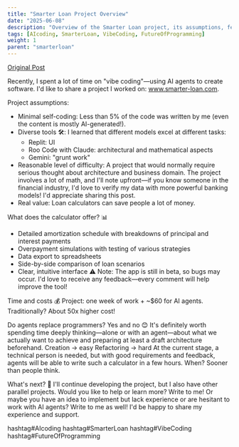 ```yaml
---
title: "Smarter Loan Project Overview"
date: "2025-06-08"
description: "Overview of the Smarter Loan project, its assumptions, features, and future plans."
tags: [AIcoding, SmarterLoan, VibeCoding, FutureOfProgramming]
weight: 1
parent: "smarterloan"
---
```


[Original Post](https://www.linkedin.com/posts/marvelousmateuszwozniak_mortgage-calculator-plan-your-home-loan-activity-7327612725264568320-WbOZ?utm_source=share&utm_medium=member_desktop&rcm=ACoAAAGlPcsBhTG87f6DxBg2vXVcM9gWan9DWpI)

Recently, I spent a lot of time on "vibe coding"—using AI agents to create software. I'd like to share a project I worked on: www.smarter-loan.com.

Project assumptions:

- Minimal self-coding: Less than 5% of the code was written by me (even the content is mostly AI-generated!).
- Diverse tools 🛠️: I learned that different models excel at different tasks:
  - Replit: UI
  - Roo Code with Claude: architectural and mathematical aspects
  - Gemini: "grunt work"
- Reasonable level of difficulty: A project that would normally require serious thought about architecture and business domain. The project involves a lot of math, and I'll note upfront—if you know someone in the financial industry, I'd love to verify my data with more powerful banking models! I'd appreciate sharing this post.
- Real value: Loan calculators can save people a lot of money.

What does the calculator offer? 📊
- Detailed amortization schedule with breakdowns of principal and interest payments
- Overpayment simulations with testing of various strategies
- Data export to spreadsheets
- Side-by-side comparison of loan scenarios
- Clear, intuitive interface
⚠️ Note: The app is still in beta, so bugs may occur. I'd love to receive any feedback—every comment will help improve the tool!

Time and costs 💰
Project: one week of work + ~$60 for AI agents. Traditionally? About 50x higher cost!

Do agents replace programmers?
Yes and no 😊 It's definitely worth spending time deeply thinking—alone or with an agent—about what we actually want to achieve and preparing at least a draft architecture beforehand.
Creation → easy
Refactoring → hard
At the current stage, a technical person is needed, but with good requirements and feedback, agents will be able to write such a calculator in a few hours. When? Sooner than people think.

What's next? 🔮
I'll continue developing the project, but I also have other parallel projects. Would you like to help or learn more? Write to me!
Or maybe you have an idea to implement but lack experience or are hesitant to work with AI agents? Write to me as well! I'd be happy to share my experience and support.

hashtag#AIcoding hashtag#SmarterLoan hashtag#VibeCoding hashtag#FutureOfProgramming